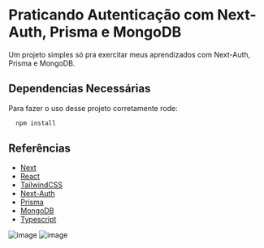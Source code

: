 
# Praticando Autenticação com Next-Auth, Prisma e MongoDB

Um projeto simples só pra exercitar meus aprendizados com Next-Auth, Prisma e MongoDB.
 




## Dependencias Necessárias

Para fazer o uso desse projeto corretamente rode:

```bash
  npm install 
```



## Referências

 - [Next](https://nextjs.org/)
 - [React](https://react.dev/learn)
 - [TailwindCSS](https://tailwindcss.com/)
 - [Next-Auth](https://next-auth.js.org/)
 - [Prisma](https://www.prisma.io/)
 - [MongoDB](https://www.mongodb.com/)
 - [Typescript](https://www.typescriptlang.org/)
 
 

![image](https://github.com/devIgor1/next-auth-practice/assets/88665118/6771286d-c84c-457f-b51f-ac6a4402aebe)
![image](https://github.com/devIgor1/next-auth-practice/assets/88665118/9818c18c-dbb6-465e-8837-11d70804e6db)


